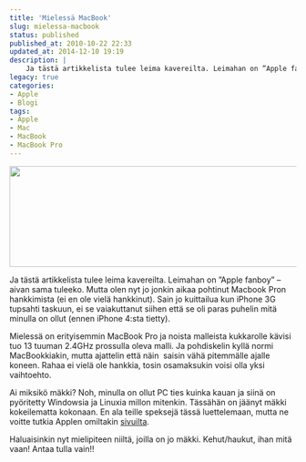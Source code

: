 ```yaml
---
title: 'Mielessä MacBook'
slug: mielessa-macbook
status: published
published_at: 2010-10-22 22:33
updated_at: 2014-12-10 19:19
description: |
    Ja tästä artikkelista tulee leima kavereilta. Leimahan on ”Apple fanboy” – aivan sama tuleeko. Mutta olen nyt jo jonkin aikaa pohtinut Macbook Pron hankkimista (ei en ole vielä hankkinut). Sain jo kuittailua kun iPhone 3G tupsahti taskuun, ei se vaiakuttanut siihen että se oli paras puhelin mitä minulla on ollut (ennen iPhone 4:sta tietty).
legacy: true
categories:
- Apple
- Blogi
tags:
- Apple
- Mac
- MacBook
- MacBook Pro
---
```


<p style="text-align: center;"><img loading="lazy" decoding="async" class="aligncenter size-full wp-image-1325" style="border: 0px;" title="MacBook" src="https://cdn.markokaartinen.net/uploads/2010/10/overview_gallery20100409.png" alt="" width="529" height="177" srcset="https://cdn.markokaartinen.net/uploads/2010/10/overview_gallery20100409.png 1032w, https://cdn.markokaartinen.net/uploads/2010/10/overview_gallery20100409-600x201.png 600w, https://cdn.markokaartinen.net/uploads/2010/10/overview_gallery20100409-1000x334.png 1000w" sizes="(max-width: 529px) 100vw, 529px" /></p>
<p>Ja tästä artikkelista tulee leima kavereilta. Leimahan on &#8221;Apple fanboy&#8221; &#8211; aivan sama tuleeko. Mutta olen nyt jo jonkin aikaa pohtinut Macbook Pron hankkimista (ei en ole vielä hankkinut). Sain jo kuittailua kun iPhone 3G tupsahti taskuun, ei se vaiakuttanut siihen että se oli paras puhelin mitä minulla on ollut (ennen iPhone 4:sta tietty).</p>
<p><!--more--></p>
<p>Mielessä on erityisemmin MacBook Pro ja noista malleista kukkarolle kävisi tuo 13 tuuman 2.4GHz prossulla oleva malli. Ja pohdiskelin kyllä normi MacBookkiakin, mutta ajattelin että näin  saisin vähä pitemmälle ajalle koneen. Rahaa ei vielä ole hankkia, tosin osamaksukin voisi olla yksi vaihtoehto.</p>
<p>Ai miksikö mäkki? Noh, minulla on ollut PC ties kuinka kauan ja siinä on pyöritetty Windowsia ja Linuxia millon mitenkin. Tässähän on jäänyt mäkki kokeilematta kokonaan. En ala teille speksejä tässä luettelemaan, mutta ne voitte tutkia Applen omiltakin <a href="http://www.apple.com/fi/macbookpro/specs.html" target="_blank">sivuilta</a>.</p>
<p>Haluaisinkin nyt mielipiteen niiltä, joilla on jo mäkki. Kehut/haukut, ihan mitä vaan! Antaa tulla vain!!</p>